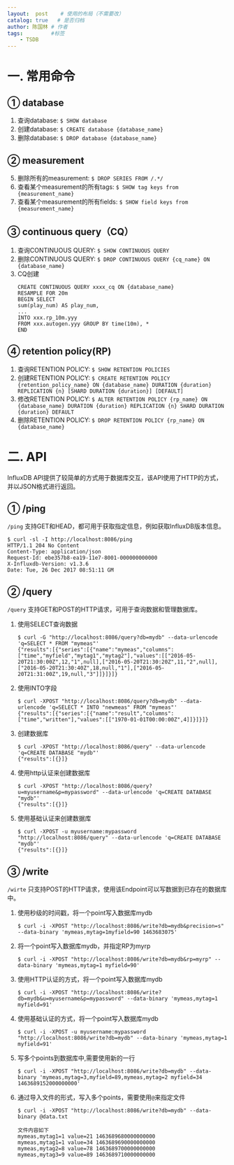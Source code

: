 ```yaml
---
layout:  post    # 使用的布局（不需要改）
catalog: true   # 是否归档
author: 陈国林 # 作者
tags:         #标签
    - TSDB
---
```


# 一. 常用命令
## ① database
1. 查询database: `$ SHOW database`
2. 创建database: `$ CREATE database {database_name}`
3. 删除database: `$ DROP database {database_name}`

## ② measurement
5. 删除所有的measurement: `$ DROP SERIES FROM /.*/`
6. 查看某个measurement的所有tags: `$ SHOW tag keys from {measurement_name}`
7. 查看某个measurement的所有fields: `$ SHOW field keys from {measurement_name}`

## ③ continuous query（CQ）
1. 查询CONTINUOUS QUERY: `$ SHOW CONTINUOUS QUERY`
2. 删除CONTINUOUS QUERY: `$ DROP CONTINUOUS QUERY {cq_name} ON {database_name}`
3. CQ创建
   ```
   CREATE CONTINUOUS QUERY xxxx_cq ON {database_name} 
   RESAMPLE FOR 20m 
   BEGIN SELECT 
   sum(play_num) AS play_num, 
   ... 
   INTO xxx.rp_10m.yyy 
   FROM xxx.autogen.yyy GROUP BY time(10m), * 
   END
   ```
   
## ④ retention policy(RP)   
1. 查询RETENTION POLICY: `$ SHOW RETENTION POLICIES`
2. 创建RETENTION POLICY: `$ CREATE RETENTION POLICY {retention_policy_name} ON {database_name} DURATION {duration} REPLICATION {n} [SHARD DURATION {duration}] [DEFAULT]`
3. 修改RETENTION POLICY: `$ ALTER RETENTION POLICY {rp_name} ON {database_name} DURATION {duration} REPLICATION {n} SHARD DURATION {duration} DEFAULT`
4. 删除RETENTION POLICY: `$ DROP RETENTION POLICY {rp_name} ON {database_name}`

# 二. API
InfluxDB API提供了较简单的方式用于数据库交互，该API使用了HTTP的方式，并以JSON格式进行返回。

## ① /ping
`/ping` 支持GET和HEAD，都可用于获取指定信息，例如获取InfluxDB版本信息。

```
$ curl -sl -I http://localhost:8086/ping
HTTP/1.1 204 No Content
Content-Type: application/json
Request-Id: ebe357b8-ea19-11e7-8001-000000000000
X-Influxdb-Version: v1.3.6
Date: Tue, 26 Dec 2017 08:51:11 GM
```

## ② /query
`/query` 支持GET和POST的HTTP请求，可用于查询数据和管理数据库。

1. 使用SELECT查询数据
   ```
   $ curl -G "http://localhost:8086/query?db=mydb" --data-urlencode 'q=SELECT * FROM "mymeas"'  
   {"results":[{"series":[{"name":"mymeas","columns":["time","myfield","mytag1","mytag2"],"values":[["2016-05-20T21:30:00Z",12,"1",null],["2016-05-20T21:30:20Z",11,"2",null],["2016-05-20T21:30:40Z",18,null,"1"],["2016-05-20T21:31:00Z",19,null,"3"]]}]}]}
   ```

2. 使用INTO字段
   ```
   $ curl -XPOST "http://localhost:8086/query?db=mydb" --data-urlencode 'q=SELECT * INTO "newmeas" FROM "mymeas"'  
   {"results":[{"series":[{"name":"result","columns":["time","written"],"values":[["1970-01-01T00:00:00Z",4]]}]}]}
   ```
   
3. 创建数据库
   ```
   $ curl -XPOST "http://localhost:8086/query" --data-urlencode 'q=CREATE DATABASE "mydb"'  
   {"results":[{}]}
   ```

4. 使用http认证来创建数据库
   ```
   $ curl -XPOST "http://localhost:8086/query?u=myusername&p=mypassword" --data-urlencode 'q=CREATE DATABASE "mydb"'  
   {"results":[{}]}
   ```

5. 使用基础认证来创建数据库
   ```
   $ curl -XPOST -u myusername:mypassword "http://localhost:8086/query" --data-urlencode 'q=CREATE DATABASE "mydb"'  
   {"results":[{}]}
   ```

## ③ /write
`/wirte` 只支持POST的HTTP请求，使用该Endpoint可以写数据到已存在的数据库中。

1. 使用秒级的时间戳，将一个point写入数据库mydb
   ```
   $ curl -i -XPOST "http://localhost:8086/write?db=mydb&precision=s" --data-binary 'mymeas,mytag=1myfield=90 1463683075'
   ```

2. 将一个point写入数据库mydb，并指定RP为myrp
   ```
   $ curl -i -XPOST "http://localhost:8086/write?db=mydb&rp=myrp" --data-binary 'mymeas,mytag=1 myfield=90'
   ```

3. 使用HTTP认证的方式，将一个point写入数据库mydb
   ```
   $ curl -i -XPOST "http://localhost:8086/write?db=mydb&u=myusername&p=mypassword" --data-binary 'mymeas,mytag=1 myfield=91'
   ```

4. 使用基础认证的方式，将一个point写入数据库mydb
   ```
   $ curl -i -XPOST -u myusername:mypassword "http://localhost:8086/write?db=mydb" --data-binary 'mymeas,mytag=1 myfield=91'
   ```

5. 写多个points到数据库中,需要使用新的一行
   ```
   $ curl -i -XPOST "http://localhost:8086/write?db=mydb" --data-binary 'mymeas,mytag=3,myfield=89,mymeas,mytag=2 myfield=34 1463689152000000000'
   ```

6. 通过导入文件的形式，写入多个points，需要使用`@`来指定文件
   ```
   $ curl -i -XPOST "http://localhost:8086/write?db=mydb" --data-binary @data.txt
   
   文件内容如下
   mymeas,mytag1=1 value=21 1463689680000000000
   mymeas,mytag1=1 value=34 1463689690000000000
   mymeas,mytag2=8 value=78 1463689700000000000    
   mymeas,mytag3=9 value=89 1463689710000000000
   ```

